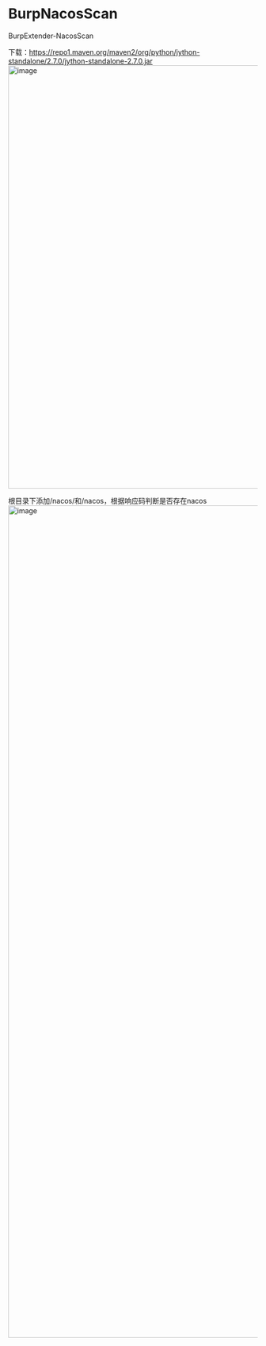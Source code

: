 # BurpNacosScan
BurpExtender-NacosScan

下载：https://repo1.maven.org/maven2/org/python/jython-standalone/2.7.0/jython-standalone-2.7.0.jar
<img width="854" alt="image" src="https://user-images.githubusercontent.com/65865031/228342050-c1874867-821d-4f77-b221-a6c72ec500be.png">

根目录下添加/nacos/和/nacos，根据响应码判断是否存在nacos
<img width="1679" alt="image" src="https://user-images.githubusercontent.com/65865031/228342147-2420facc-0f82-4868-b9e9-613f6f3c0c5a.png">
